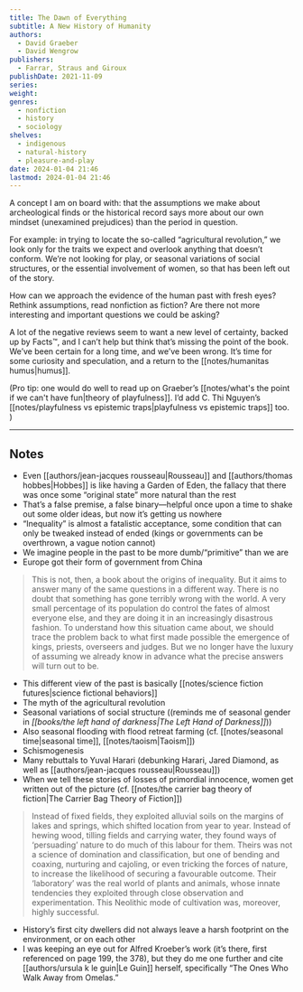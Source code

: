 ```yaml
---
title: The Dawn of Everything
subtitle: A New History of Humanity
authors:
  - David Graeber
  - David Wengrow
publishers:
  - Farrar, Straus and Giroux
publishDate: 2021-11-09
series: 
weight: 
genres:
  - nonfiction
  - history
  - sociology
shelves:
  - indigenous
  - natural-history
  - pleasure-and-play
date: 2024-01-04 21:46
lastmod: 2024-01-04 21:46
---
```


A concept I am on board with: that the assumptions we make about archeological finds or the historical record says more about our own mindset (unexamined prejudices) than the period in question. 

For example: in trying to locate the so-called “agricultural revolution,” we look only for the traits we expect and overlook anything that doesn’t conform. We’re not looking for play, or seasonal variations of social structures, or the essential involvement of women, so that has been left out of the story. 

How can we approach the evidence of the human past with fresh eyes? Rethink assumptions, read nonfiction as fiction? Are there not more interesting and important questions we could be asking?

A lot of the negative reviews seem to want a new level of certainty, backed up by Facts™, and I can’t help but think that’s missing the point of the book. We’ve been certain for a long time, and we’ve been wrong. It’s time for some curiosity and speculation, and a return to the [[notes/humanitas humus|humus]].

(Pro tip: one would do well to read up on Graeber’s [[notes/what's the point if we can't have fun|theory of playfulness]]. I’d add C. Thi Nguyen’s [[notes/playfulness vs epistemic traps|playfulness vs epistemic traps]] too. )


---
## Notes

* Even [[authors/jean-jacques rousseau|Rousseau]] and [[authors/thomas hobbes|Hobbes]] is like having a Garden of Eden, the fallacy that there was once some “original state” more natural than the rest 
* That’s a false premise, a false binary—helpful once upon a time to shake out some older ideas, but now it’s getting us nowhere
* “Inequality” is almost a fatalistic acceptance, some condition that can only be tweaked instead of ended (kings or governments can be overthrown, a vague notion cannot)
* We imagine people in the past to be more dumb/“primitive” than we are
* Europe got their form of government from China

> This is not, then, a book about the origins of inequality. But it aims to answer many of the same questions in a different way. There is no doubt that something has gone terribly wrong with the world. A very small percentage of its population do control the fates of almost everyone else, and they are doing it in an increasingly disastrous fashion. To understand how this situation came about, we should trace the problem back to what first made possible the emergence of kings, priests, overseers and judges. But we no longer have the luxury of assuming we already know in advance what the precise answers will turn out to be.

* This different view of the past is basically [[notes/science fiction futures|science fictional behaviors]]
* The myth of the agricultural revolution 
* Seasonal variations of social structure ((reminds me of seasonal gender in *[[books/the left hand of darkness|The Left Hand of Darkness]]*))
* Also seasonal flooding with flood retreat farming (cf. [[notes/seasonal time|seasonal time]], [[notes/taoism|Taoism]])
* Schismogenesis 
* Many rebuttals to Yuval Harari (debunking Harari, Jared Diamond, as well as [[authors/jean-jacques rousseau|Rousseau]])
* When we tell these stories of losses of primordial innocence, women get written out of the picture (cf. [[notes/the carrier bag theory of fiction|The Carrier Bag Theory of Fiction]])

> Instead of fixed fields, they exploited alluvial soils on the margins of lakes and springs, which shifted location from year to year. Instead of hewing wood, tilling fields and carrying water, they found ways of ‘persuading’ nature to do much of this labour for them. Theirs was not a science of domination and classification, but one of bending and coaxing, nurturing and cajoling, or even tricking the forces of nature, to increase the likelihood of securing a favourable outcome. Their ‘laboratory’ was the real world of plants and animals, whose innate tendencies they exploited through close observation and experimentation. This Neolithic mode of cultivation was, moreover, highly successful.

* History’s first city dwellers did not always leave a harsh footprint on the environment, or on each other
* I was keeping an eye out for Alfred Kroeber’s work (it’s there, first referenced on page 199, the 378), but they do me one further and cite [[authors/ursula k le guin|Le Guin]] herself, specifically “The Ones Who Walk Away from Omelas.”